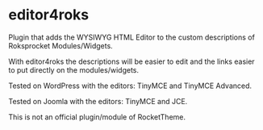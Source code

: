 # editor4roks
Plugin that adds the WYSIWYG HTML Editor to the custom descriptions of Roksprocket Modules/Widgets.

With editor4roks the descriptions will be easier to edit and the links easier to put directly on the modules/widgets.



Tested on WordPress with the editors: TinyMCE and TinyMCE Advanced.

Tested on Joomla with the editors: TinyMCE and JCE.


This is not an official plugin/module of RocketTheme.
